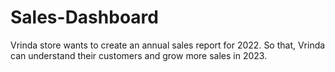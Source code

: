 # Sales-Dashboard
Vrinda store wants to create an annual sales report for 2022. So that, Vrinda can understand their customers and grow more sales in 2023. 
